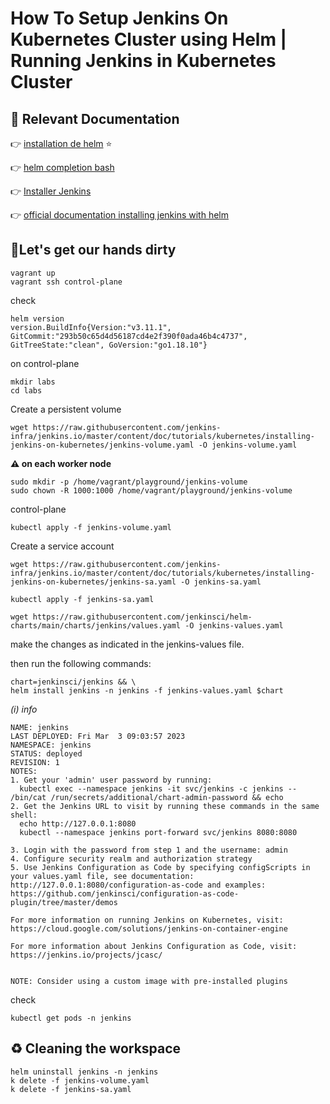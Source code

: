 # How To Setup Jenkins On Kubernetes Cluster using Helm | Running Jenkins in Kubernetes Cluster



## :eyes: Relevant Documentation

:point_right: [installation de helm](https://helm.sh/fr/docs/intro/install/) :star:

:point_right: [helm completion bash](https://helm.sh/docs/helm/helm_completion_bash/) 

:point_right: [Installer Jenkins](https://www.jenkins.io/doc/book/installing/kubernetes/#install-jenkins)

:point_right: [official documentation installing jenkins with helm](https://www.jenkins.io/doc/book/installing/kubernetes/#install-jenkins-with-helm-v3)



## :construction_worker:Let's get our hands dirty 

```shell
vagrant up
vagrant ssh control-plane
```



check

```shell
helm version
version.BuildInfo{Version:"v3.11.1", GitCommit:"293b50c65d4d56187cd4e2f390f0ada46b4c4737", GitTreeState:"clean", GoVersion:"go1.18.10"}
```



on control-plane

```shell
mkdir labs
cd labs
```



Create a persistent volume

```shell
wget https://raw.githubusercontent.com/jenkins-infra/jenkins.io/master/content/doc/tutorials/kubernetes/installing-jenkins-on-kubernetes/jenkins-volume.yaml -O jenkins-volume.yaml
```



**:warning: on each worker node**

```shell
sudo mkdir -p /home/vagrant/playground/jenkins-volume
sudo chown -R 1000:1000 /home/vagrant/playground/jenkins-volume
```



control-plane

```shell
kubectl apply -f jenkins-volume.yaml
```



Create a service account

```shell
wget https://raw.githubusercontent.com/jenkins-infra/jenkins.io/master/content/doc/tutorials/kubernetes/installing-jenkins-on-kubernetes/jenkins-sa.yaml -O jenkins-sa.yaml
```

```shell
kubectl apply -f jenkins-sa.yaml
```

```shell
wget https://raw.githubusercontent.com/jenkinsci/helm-charts/main/charts/jenkins/values.yaml -O jenkins-values.yaml
```

make the changes as indicated in the jenkins-values file.

then run the following commands:

```shell
chart=jenkinsci/jenkins && \
helm install jenkins -n jenkins -f jenkins-values.yaml $chart
```

*(i) info*

```
NAME: jenkins
LAST DEPLOYED: Fri Mar  3 09:03:57 2023
NAMESPACE: jenkins
STATUS: deployed
REVISION: 1
NOTES:
1. Get your 'admin' user password by running:
  kubectl exec --namespace jenkins -it svc/jenkins -c jenkins -- /bin/cat /run/secrets/additional/chart-admin-password && echo
2. Get the Jenkins URL to visit by running these commands in the same shell:
  echo http://127.0.0.1:8080
  kubectl --namespace jenkins port-forward svc/jenkins 8080:8080

3. Login with the password from step 1 and the username: admin
4. Configure security realm and authorization strategy
5. Use Jenkins Configuration as Code by specifying configScripts in your values.yaml file, see documentation: http://127.0.0.1:8080/configuration-as-code and examples: https://github.com/jenkinsci/configuration-as-code-plugin/tree/master/demos

For more information on running Jenkins on Kubernetes, visit:
https://cloud.google.com/solutions/jenkins-on-container-engine

For more information about Jenkins Configuration as Code, visit:
https://jenkins.io/projects/jcasc/


NOTE: Consider using a custom image with pre-installed plugins
```

check

```shell
kubectl get pods -n jenkins
```



## :recycle: Cleaning the workspace

```shell
helm uninstall jenkins -n jenkins
k delete -f jenkins-volume.yaml
k delete -f jenkins-sa.yaml
```
